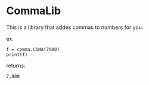 # CommaLib

This is a library that addes commas to numbers for you.

ex:

```
f = comma.COMA(7900)
print(f)

```
returns:
    
```
7,900
```
